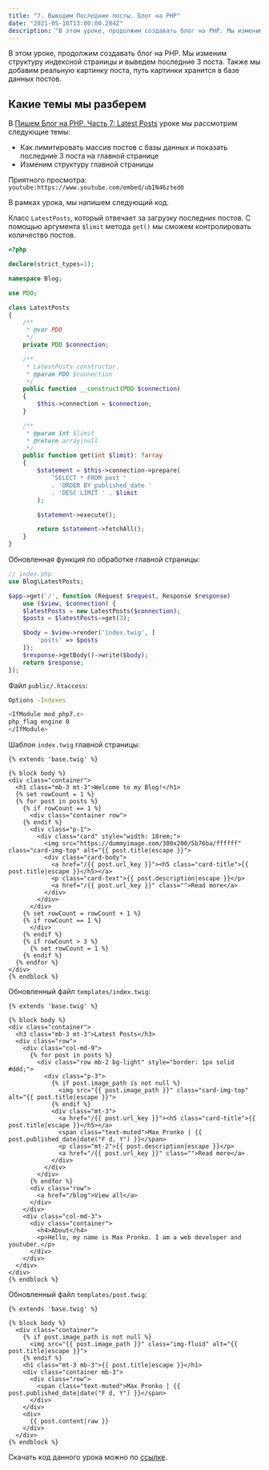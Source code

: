 ```yaml
---
title: "7. Выводим Последние посты. Блог на PHP"
date: "2021-05-10T13:00:00.284Z"
description: "В этом уроке, продолжим создавать блог на PHP. Мы изменим структуру индексной страницы и выведем последние 3 поста. Также мы добавим реальную картинку поста, путь картинки хранится в базе данных постов."
---
```


В этом уроке, продолжим создавать блог на PHP. 
Мы изменим структуру индексной страницы и выведем последние 3 поста. Также мы добавим реальную картинку поста, путь картинки хранится в базе данных постов.

## Какие темы мы разберем
В [Пишем Блог на PHP. Часть 7: Latest Posts](https://www.youtube.com/watch?v=ubIN46zted0) уроке мы рассмотрим следующие темы:
* Как лимитировать массив постов с базы данных и показать последние 3 поста на главной странице
* Изменим структуру главной страницы

Приятного просмотра:
`youtube:https://www.youtube.com/embed/ubIN46zted0`

В рамках урока, мы напишем следующий код. 

Класс `LatestPosts`, который отвечает за загрузку последних постов. С помощью аргумента `$limit` метода `get()` мы сможем контролировать количество постов.

```php
<?php

declare(strict_types=1);

namespace Blog;

use PDO;

class LatestPosts
{
    /**
     * @var PDO
     */
    private PDO $connection;

    /**
     * LatestPosts constructor.
     * @param PDO $connection
     */
    public function __construct(PDO $connection)
    {
        $this->connection = $connection;
    }

    /**
     * @param int $limit
     * @return array|null
     */
    public function get(int $limit): ?array
    {
        $statement = $this->connection->prepare(
            'SELECT * FROM post ' 
            . 'ORDER BY published_date ' 
            . 'DESC LIMIT ' . $limit
        );

        $statement->execute();

        return $statement->fetchAll();
    }
}
```

Обновленная функция по обработке главной страницы:
```php
// index.php
use Blog\LatestPosts;

$app->get('/', function (Request $request, Response $response) 
    use ($view, $connection) {
    $latestPosts = new LatestPosts($connection);
    $posts = $latestPosts->get(3);

    $body = $view->render('index.twig', [
        'posts' => $posts
    ]);
    $response->getBody()->write($body);
    return $response;
});
```

Файл `public/.htaccess`:

```bash
Options -Indexes

<IfModule mod_php7.c>
php_flag engine 0
</IfModule>
```

Шаблон `index.twig` главной страницы:

```twig
{% extends 'base.twig' %}

{% block body %}
<div class="container">
  <h1 class="mb-3 mt-3">Welcome to my Blog!</h1>
  {% set rowCount = 1 %}
  {% for post in posts %}
    {% if rowCount == 1 %}
      <div class="container row">
    {% endif %}
      <div class="p-1">
        <div class="card" style="width: 18rem;">
          <img src="https://dummyimage.com/300x200/5b76ba/ffffff" class="card-img-top" alt="{{ post.title|escape }}">
          <div class="card-body">
            <a href="/{{ post.url_key }}"><h5 class="card-title">{{ post.title|escape }}</h5></a>
            <p class="card-text">{{ post.description|escape }}</p>
            <a href="/{{ post.url_key }}" class="">Read more</a>
          </div>
        </div>
      </div>
    {% set rowCount = rowCount + 1 %}
    {% if rowCount == 1 %}
      </div>
    {% endif %}
    {% if rowCount > 3 %}
      {% set rowCount = 1 %}
    {% endif %}
  {% endfor %}
</div>
{% endblock %}
```

Обновленный файл `templates/index.twig`:

```twig
{% extends 'base.twig' %}

{% block body %}
<div class="container">
  <h3 class="mb-3 mt-3">Latest Posts</h3>
  <div class="row">
    <div class="col-md-9">
      {% for post in posts %}
        <div class="row mb-2 bg-light" style="border: 1px solid #ddd;">
          <div class="p-3">
            {% if post.image_path is not null %}
              <img src="{{ post.image_path }}" class="card-img-top" alt="{{ post.title|escape }}">
            {% endif %}
            <div class="mt-3">
              <a href="/{{ post.url_key }}"><h5 class="card-title">{{ post.title|escape }}</h5></a>
              <span class="text-muted">Max Pronko | {{ post.published_date|date("F d, Y") }}</span>
              <p class="mt-2">{{ post.description|escape }}</p>
              <a href="/{{ post.url_key }}" class="">Read more</a>
            </div>
          </div>
        </div>
      {% endfor %}
      <div class="row">
        <a href="/blog">View all</a>
      </div>
    </div>
    <div class="col-md-3">
      <div class="container">
        <h4>About</h4>
        <p>Hello, my name is Max Pronko. I am a web developer and youtuber.</p>
      </div>
    </div>
  </div>
</div>
{% endblock %}
```

Обновленный файл `templates/post.twig`:

```twig
{% extends 'base.twig' %}

{% block body %}
  <div class="container">
    {% if post.image_path is not null %}
      <img src="{{ post.image_path }}" class="img-fluid" alt="{{ post.title|escape }}">
    {% endif %}
    <h1 class="mt-3 mb-3">{{ post.title|escape }}</h1>
    <div class="container mb-3">
      <div class="row">
        <span class="text-muted">Max Pronko | {{ post.published_date|date("F d, Y") }}</span>
      </div>
    </div>
    <div>
      {{ post.content|raw }}
    </div>
  </div>
{% endblock %}
```

Скачать код данного урока можно по [ссылке](https://github.com/mcspronko/php-blog-lessons/tree/master/lesson-7).
